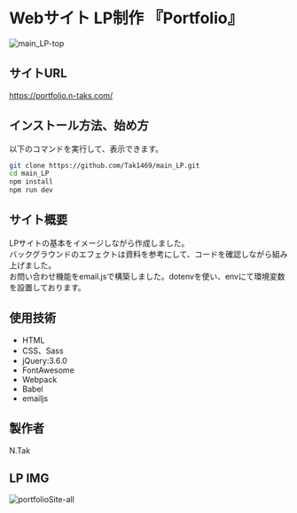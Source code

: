 # Webサイト LP制作 『Portfolio』
![main_LP-top](https://user-images.githubusercontent.com/123624951/215448688-c789b1ed-aa9c-4a19-8e59-e1dc4e5f9292.png)

## サイトURL
https://portfolio.n-taks.com/
## インストール方法、始め方
以下のコマンドを実行して、表示できます。

```bash
git clone https://github.com/Tak1469/main_LP.git
cd main_LP
npm install
npm run dev
```

## サイト概要

LPサイトの基本をイメージしながら作成しました。
<br>
バックグラウンドのエフェクトは資料を参考にして、コードを確認しながら組み上げました。
<br>
お問い合わせ機能をemail.jsで構築しました。dotenvを使い、envにて環境変数を設置しております。


## 使用技術
-   HTML
-   CSS、Sass
-   jQuery:3.6.0
-   FontAwesome
-   Webpack
-   Babel
-   emailjs

## 製作者
N.Tak
## LP IMG
![portfolioSite-all](https://user-images.githubusercontent.com/123624951/215448920-cfffc596-6552-4708-9cc3-51e6333ff46d.png)
